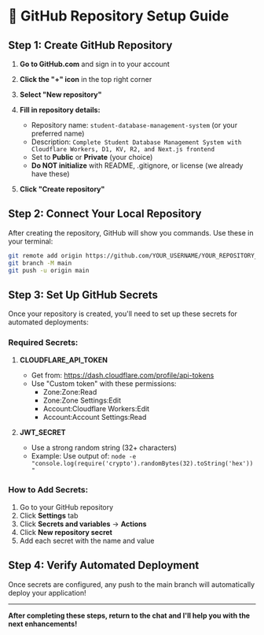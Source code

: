 # 🚀 GitHub Repository Setup Guide

## Step 1: Create GitHub Repository

1. **Go to GitHub.com** and sign in to your account
2. **Click the "+" icon** in the top right corner
3. **Select "New repository"**
4. **Fill in repository details:**
   - Repository name: `student-database-management-system` (or your preferred name)
   - Description: `Complete Student Database Management System with Cloudflare Workers, D1, KV, R2, and Next.js frontend`
   - Set to **Public** or **Private** (your choice)
   - **Do NOT initialize** with README, .gitignore, or license (we already have these)

5. **Click "Create repository"**

## Step 2: Connect Your Local Repository

After creating the repository, GitHub will show you commands. Use these in your terminal:

```bash
git remote add origin https://github.com/YOUR_USERNAME/YOUR_REPOSITORY_NAME.git
git branch -M main
git push -u origin main
```

## Step 3: Set Up GitHub Secrets

Once your repository is created, you'll need to set up these secrets for automated deployments:

### Required Secrets:

1. **CLOUDFLARE_API_TOKEN**
   - Get from: https://dash.cloudflare.com/profile/api-tokens
   - Use "Custom token" with these permissions:
     - Zone:Zone:Read
     - Zone:Zone Settings:Edit
     - Account:Cloudflare Workers:Edit
     - Account:Account Settings:Read

2. **JWT_SECRET**
   - Use a strong random string (32+ characters)
   - Example: Use output of: `node -e "console.log(require('crypto').randomBytes(32).toString('hex'))"`

### How to Add Secrets:

1. Go to your GitHub repository
2. Click **Settings** tab
3. Click **Secrets and variables** → **Actions**
4. Click **New repository secret**
5. Add each secret with the name and value

## Step 4: Verify Automated Deployment

Once secrets are configured, any push to the main branch will automatically deploy your application!

---

**After completing these steps, return to the chat and I'll help you with the next enhancements!**